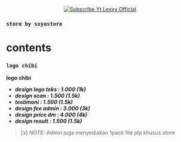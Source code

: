 <p align="center">
    <a href="https://Bisnisokteto.github.io">
        <img
            src="https://readme-typing-svg.herokuapp.com?size=15&width=280&lines=Welcome+to+sxyastore"
            alt="Subscribe Yt Lexxy Official"
        />
    </a>

### ```store by sxyastore```
# contents

### ```logo chibi```
**logo chibi**
- ***design logo teks : 1.000 (1k)***
- ***design scan : 1.500 (1.5k)***
- ***testimoni : 1.500 (1.5k)***
- ***design fee admin : 3.000 (3k)***
- ***design price dm : 4.000 (4k)***
- ***design result : 1.500 (1.5k)***
> [x] *NOTE*: Admin juga menyediakan 1pack file plp khusus store
